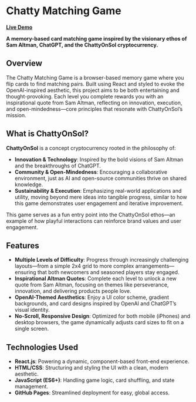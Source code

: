 # Chatty Matching Game
**[Live Demo](https://muhammadwarrad.github.io/chatty-matching-game2/)**

**A memory-based card matching game inspired by the visionary ethos of Sam Altman, ChatGPT, and the ChattyOnSol cryptocurrency.**

## Overview

The Chatty Matching Game is a browser-based memory game where you flip cards to find matching pairs. Built using React and styled to evoke the OpenAI-inspired aesthetic, this project aims to be both entertaining and thought-provoking. Each level you complete rewards you with an inspirational quote from Sam Altman, reflecting on innovation, execution, and open-mindedness—core principles that resonate with ChattyOnSol’s mission.

## What is ChattyOnSol?

**ChattyOnSol** is a concept cryptocurrency rooted in the philosophy of:

- **Innovation & Technology**: Inspired by the bold visions of Sam Altman and the breakthroughs of ChatGPT.
- **Community & Open-Mindedness**: Encouraging a collaborative environment, just as AI and open-source communities thrive on shared knowledge.
- **Sustainability & Execution**: Emphasizing real-world applications and utility, moving beyond mere ideas into tangible progress, similar to how this game demonstrates user engagement and iterative improvement.

This game serves as a fun entry point into the ChattyOnSol ethos—an example of how playful interactions can reinforce brand values and user engagement.

## Features

- **Multiple Levels of Difficulty**: Progress through increasingly challenging layouts—from a simple 2x4 grid to more complex arrangements—ensuring that both newcomers and seasoned players stay engaged.
- **Inspirational Altman Quotes**: Complete each level to unlock a new quote from Sam Altman, focusing on themes like perseverance, innovation, and delivering products people love.
- **OpenAI-Themed Aesthetics**: Enjoy a UI color scheme, gradient backgrounds, and card designs inspired by OpenAI and ChatGPT’s visual identity.
- **No-Scroll, Responsive Design**: Optimized for both mobile (iPhones) and desktop browsers, the game dynamically adjusts card sizes to fit on a single screen.

## Technologies Used

- **React.js**: Powering a dynamic, component-based front-end experience.
- **HTML/CSS**: Structuring and styling the UI with a clean, modern aesthetic.
- **JavaScript (ES6+)**: Handling game logic, card shuffling, and state management.
- **GitHub Pages**: Streamlined deployment for easy, global access.


